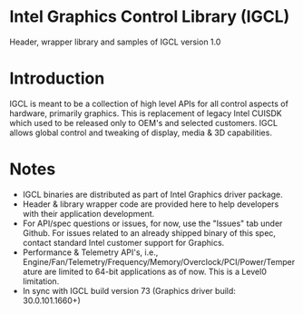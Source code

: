 # Intel Graphics Control Library (IGCL)
Header, wrapper library and samples of IGCL version 1.0
 

# Introduction
IGCL is meant to be a collection of high level APIs for all control aspects of hardware, primarily graphics. This is replacement of legacy Intel CUISDK which used to be released only to OEM's and selected customers. IGCL allows global control and tweaking of display, media & 3D capabilities.

# Notes
* IGCL binaries are distributed as part of Intel Graphics driver package.
* Header & library wrapper code are provided here to help developers with their application development.
* For API/spec questions or issues, for now, use the "Issues" tab under Github. For issues related to an already shipped binary of this spec, contact standard Intel customer support for Graphics.
* Performance & Telemetry API's, i.e., Engine/Fan/Telemetry/Frequency/Memory/Overclock/PCI/Power/Temperature are limited to 64-bit applications as of now. This is a Level0 limitation.
* In sync with IGCL build version 73 (Graphics driver build: 30.0.101.1660+)
